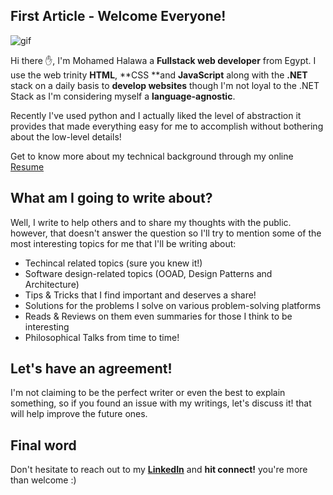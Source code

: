 ## First Article - Welcome Everyone!

![gif](https://media0.giphy.com/media/l0ExjXFjovrw4MUcU/giphy.gif)

Hi there ✋, I'm Mohamed Halawa a **Fullstack web developer** from Egypt. I use the web trinity **HTML**, **CSS **and **JavaScript** along with the **.NET** stack on a daily basis to **develop websites** though I'm not loyal to the .NET Stack as I'm considering myself a **language-agnostic**.

Recently I've used python and I actually liked the level of abstraction it provides that made everything easy for me to accomplish without bothering about the low-level details!

Get to know more about my technical background through my online [Resume](http://www.halawa.dev/resume)

## What am I going to write about? 

Well, I write to help others and to share my thoughts with the public. however, that doesn't answer the question so I'll try to mention some of the most interesting topics for me that I'll be writing about:
- Techincal related topics (sure you knew it!)
- Software design-related topics (OOAD, Design Patterns and Architecture)
- Tips & Tricks that I find important and deserves a share!
- Solutions for the problems I solve on various problem-solving platforms
- Reads & Reviews on them even summaries for those I think to be interesting
- Philosophical Talks from time to time!

## Let's have an agreement!
I'm not claiming to be the perfect writer or even the best to explain something, so if you found an issue with my writings, let's discuss it! that will help improve the future ones.

## Final word 
Don't hesitate to reach out to my [**LinkedIn**](https://www.linkedin.com/in/mobenali/) and **hit connect!** you're more than welcome :) 

